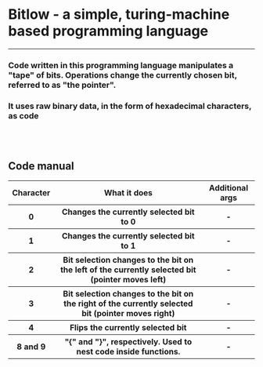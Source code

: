 <h1>Bitlow - a simple, turing-machine based programming language</h1>
<hr>
<h3>Code written in this programming language manipulates a "tape" of bits. Operations change the currently chosen bit, referred to as "the pointer".</h3>
<h3>It uses raw binary data, in the form of hexadecimal characters, as code</h3>
<br><br>
<h2>Code manual</h2>
<table>
  <tr>
    <th>Character</th>
    <th>What it does</th>
    <th>Additional args</th>
  </tr>
  <tr>
    <th>0</th>
    <th>Changes the currently selected bit to 0</th>
    <th>-</th>
  </tr>
  <tr>
    <th>1</th>
    <th>Changes the currently selected bit to 1</th>
    <th>-</th>
  </tr>
  <tr>
    <th>2</th>
    <th>Bit selection changes to the bit on the left of the currently selected bit (pointer moves left)</th>
    <th>-</th>
  </tr>
  <tr>
    <th>3</th>
    <th>Bit selection changes to the bit on the right of the currently selected bit (pointer moves right)</th>
    <th>-</th>
  </tr>
 <tr>
    <th>4</th>
    <th>Flips the currently selected bit</th>
    <th>-</th>
  </tr>
  <tr>
    <th>8 and 9</th>
    <th>"{" and "}", respectively. Used to nest code inside functions.</th>
    <th>-</th>
  </tr>

</table>
